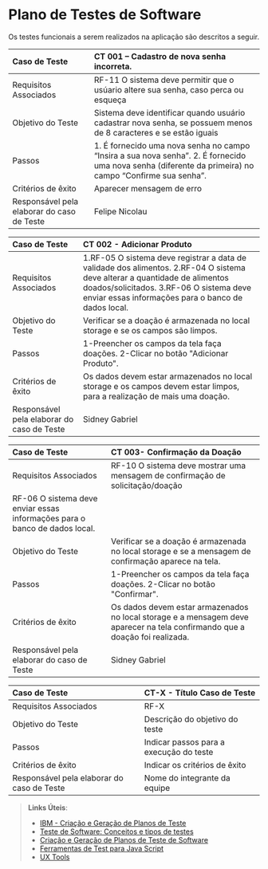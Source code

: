 # Plano de Testes de Software


Os testes funcionais a serem realizados na aplicação são descritos a seguir. 

|Caso de Teste    | CT 001 – Cadastro de nova senha incorreta.|
|:---|:---|
| Requisitos Associados | RF-11 O sistema deve permitir que o usúario altere sua senha, caso perca ou esqueça|
| Objetivo do Teste | Sistema deve identificar quando usuário cadastrar nova senha, se possuem menos de 8 caracteres e se estão iguais |
| Passos | 1. É fornecido uma nova senha no campo “Insira a sua nova senha”. 2. É fornecido uma nova senha (diferente da primeira) no campo “Confirme sua senha”.|
| Critérios de êxito | Aparecer mensagem de erro |
| Responsável pela elaborar do caso de Teste | Felipe Nicolau |




|Caso de Teste    | CT 002 - Adicionar Produto|
|:---|:---|
| Requisitos Associados | 1.RF-05	O sistema deve registrar a data de validade dos alimentos. 2.RF-04 O sistema deve alterar a quantidade de alimentos doados/solicitados. 3.RF-06	O sistema deve enviar essas informações para o banco de dados local. |
| Objetivo do Teste | Verificar se a doação é armazenada no local storage e se os campos são limpos. |
| Passos | 1-Preencher os campos da tela faça doações. 2-Clicar no botão "Adicionar Produto". |
| Critérios de êxito |  Os dados devem estar armazenados no local storage e os campos devem estar limpos, para a realização de mais uma doação.|
| Responsável pela elaborar do caso de Teste | Sidney Gabriel|


|Caso de Teste    | CT 003- Confirmação da Doação |
|:---|:---|
| Requisitos Associados | RF-10 O sistema deve mostrar uma mensagem de confirmação de solicitação/doação
 RF-06	O sistema deve enviar essas informações para o banco de dados local. |
| Objetivo do Teste | Verificar se a doação é armazenada no local storage e se a mensagem de confirmação aparece na tela. |
| Passos |  1-Preencher os campos da tela faça doações. 2-Clicar no botão "Confirmar". |
| Critérios de êxito | Os dados devem estar armazenados no local storage e a mensagem deve aparecer na tela confirmando que a doação foi realizada.  |
| Responsável pela elaborar do caso de Teste | Sidney Gabriel |


|Caso de Teste    | CT-X - Título Caso de Teste |
|:---|:---|
| Requisitos Associados | RF-X |
| Objetivo do Teste | Descrição do objetivo do teste |
| Passos | Indicar passos para a execução do teste |
| Critérios de êxito | Indicar os critérios de êxito  |
| Responsável pela elaborar do caso de Teste | Nome do integrante da equipe |
 
> **Links Úteis**:
> - [IBM - Criação e Geração de Planos de Teste](https://www.ibm.com/developerworks/br/local/rational/criacao_geracao_planos_testes_software/index.html)
> -  [Teste de Software: Conceitos e tipos de testes](https://blog.onedaytesting.com.br/teste-de-software/)
> - [Criação e Geração de Planos de Teste de Software](https://www.ibm.com/developerworks/br/local/rational/criacao_geracao_planos_testes_software/index.html)
> - [Ferramentas de Test para Java Script](https://geekflare.com/javascript-unit-testing/)
> - [UX Tools](https://uxdesign.cc/ux-user-research-and-user-testing-tools-2d339d379dc7)
